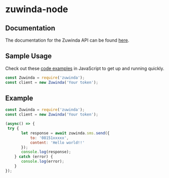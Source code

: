 # zuwinda-node

## Documentation

The documentation for the Zuwinda API can be found [here][apidocs].


## Sample Usage

Check out these [code examples][codeexamples] in JavaScript to get up and running quickly.


```javascript
const Zuwinda = require('zuwinda');
const client = new Zuwinda('Your token');
```

## Example


```javascript
const Zuwinda = require('zuwinda');
const client = new Zuwinda('Your token');

(async() => {
 try {
       let response = await zuwinda.sms.send({
           to: '08151xxxxx',
           content: 'Hello world!!'
       });
       console.log(response);
    } catch (error) {
       console.log(error);
    }
});
```


[apidocs]: https://docs.zuwinda.com
[codeexamples]: https://github.com/zuwinda/zuwinda-node/examples
